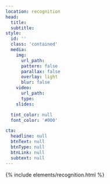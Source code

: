 ```yaml
---
location: recognition
head:
  title:
  subtitle:
style:
  id: ''
  class: 'contained'
  media:
    img:
      url_path:
      pattern: false
      parallax: false
      overlay: light
      blur: false
    video:
      url_path:
      type:
    slides:

  tint_color: null
  font_color: '#000'

cta:
  headline: null
  btnText: null
  btnType: null
  btnLink: null
  subtext: null
---
```

{% include elements/recognition.html %}
